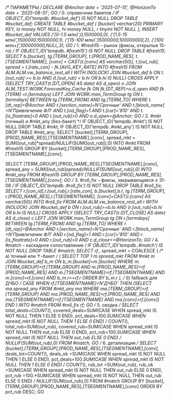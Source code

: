 /* ПАРАМЕТРЫ */
DECLARE
    @Anchor    date = '2025-07-15',
    @HorizonTo date = '2025-08-31';
GO
/* 0. справочник бакетов */
IF OBJECT_ID('tempdb..#bucket_def') IS NOT NULL DROP TABLE #bucket_def;
CREATE TABLE #bucket_def
( [bucket] varchar(20) PRIMARY KEY,
  lo money NOT NULL,
  hi money NULL,
  r  tinyint NOT NULL );
INSERT #bucket_def VALUES
('[0-1.5 млн)',0,1500000,0),
('[1.5-15 млн)',1500000,15000000,1),
('[15-100 млн)',15000000,100000000,2),
('[100 млн+]',100000000,NULL,3);
GO
/* 1. #fresh15 – рынок (фиксы, открытые 15-го) */
IF OBJECT_ID('tempdb..#fresh15') IS NOT NULL DROP TABLE #fresh15;
SELECT
        b.[bucket],
        tg.[TERM_GROUP],
        t.[PROD_NAME_RES],
        t.[TSEGMENTNAME],
        [conv] = CAST(t.[conv] AS varchar(50)),
        t.[out_rub],
        spread = t.[rate_con] - fk.[AVG_KEY_RATE]
INTO    #fresh15
FROM    ALM.ALM.vw_balance_rest_all t WITH (NOLOCK)
JOIN    #bucket_def  b ON t.[out_rub] >= b.lo
                       AND (t.[out_rub] < b.hi OR b.hi IS NULL)
CROSS APPLY (SELECT TRY_CAST(t.[DT_OPEN] AS date) AS d_open) o
JOIN    ALM_TEST.WORK.ForecastKey_Cache fk
             ON fk.[DT_REP]=o.d_open
            AND fk.[TERM]  =t.[termdays]
LEFT JOIN WORK.man_TermGroup tg
             ON t.[termdays] BETWEEN tg.[TERM_FROM] AND tg.[TERM_TO]
WHERE   t.[dt_rep]=@Anchor
  AND   t.[section_name]=N'Срочные'
  AND   t.[block_name]  =N'Привлечение ФЛ'
  AND   t.[od_flag]=1
  AND   t.[cur]='810'
  AND   t.[is_floatrate]=0
  AND   t.[out_rub]>0
  AND   o.d_open=@Anchor;
GO
/* 2. #mkt (точный) и #mkt_any (без-бакет) */
IF OBJECT_ID('tempdb..#mkt')     IS NOT NULL DROP TABLE #mkt;
IF OBJECT_ID('tempdb..#mkt_any') IS NOT NULL DROP TABLE #mkt_any;
SELECT  [bucket],[TERM_GROUP],[PROD_NAME_RES],[TSEGMENTNAME],[conv],
        spread_mkt = SUM([out_rub]*spread)/NULLIF(SUM([out_rub]),0)
INTO   #mkt
FROM   #fresh15
GROUP BY [bucket],[TERM_GROUP],[PROD_NAME_RES],[TSEGMENTNAME],[conv];

SELECT  [TERM_GROUP],[PROD_NAME_RES],[TSEGMENTNAME],[conv],
        spread_any = SUM([out_rub]*spread)/NULLIF(SUM([out_rub]),0)
INTO   #mkt_any
FROM   #fresh15
GROUP BY [TERM_GROUP],[PROD_NAME_RES],[TSEGMENTNAME],[conv];
GO
/* 3. #roll_fix – фиксы, закрывающиеся ≤ 31-08 */
IF OBJECT_ID('tempdb..#roll_fix') IS NOT NULL DROP TABLE #roll_fix;
SELECT  r.[con_id],r.[out_rub],r.[rate_con],
        b.[bucket],b.r,
        tg.[TERM_GROUP],
        r.[PROD_NAME_RES],r.[TSEGMENTNAME],
        [conv]=CAST(r.[conv] AS varchar(50))
INTO   #roll_fix
FROM   ALM.ALM.vw_balance_rest_all r WITH (NOLOCK)
JOIN   #bucket_def b ON r.[out_rub]>=b.lo
                     AND (r.[out_rub]<b.hi OR b.hi IS NULL)
CROSS APPLY (SELECT TRY_CAST(r.[DT_CLOSE] AS date) AS d_close) c
LEFT JOIN WORK.man_TermGroup tg
           ON r.[termdays] BETWEEN tg.[TERM_FROM] AND tg.[TERM_TO]
WHERE  r.[dt_rep]=@Anchor
  AND  r.[section_name]=N'Срочные'
  AND  r.[block_name]  =N'Привлечение ФЛ'
  AND  r.[od_flag]=1
  AND  r.[cur]='810'
  AND  r.[is_floatrate]=0
  AND  r.[out_rub]>0
  AND  c.d_close<=@HorizonTo;
GO
/* 4. #match – каскадное сопоставление */
IF OBJECT_ID('tempdb..#match') IS NOT NULL DROP TABLE #match;
SELECT rf.*,
       spread_mkt = COALESCE
       ( /* а) точный или ↑-бакет */
         ( SELECT TOP 1 m.spread_mkt
           FROM #mkt m
           JOIN #bucket_def b_m ON b_m.[bucket]=m.[bucket]
           WHERE m.[TERM_GROUP]=rf.[TERM_GROUP]
             AND m.[PROD_NAME_RES]=rf.[PROD_NAME_RES]
             AND m.[TSEGMENTNAME]=rf.[TSEGMENTNAME]
             AND m.[conv]=rf.[conv]
             AND b_m.r>=rf.r
           ORDER BY b_m.r ),
         /* б) fallback для ДЧБО */
         CASE WHEN rf.[TSEGMENTNAME]=N'ДЧБО'
              THEN (SELECT ma.spread_any
                    FROM #mkt_any ma
                    WHERE ma.[TERM_GROUP]=rf.[TERM_GROUP]
                      AND ma.[PROD_NAME_RES]=rf.[PROD_NAME_RES]
                      AND ma.[TSEGMENTNAME]=rf.[TSEGMENTNAME]
                      AND ma.[conv]=rf.[conv]) END )
INTO   #match
FROM   #roll_fix rf;
GO
/* 5. сводка */
SELECT total_deals=COUNT(*),
       covered_deals=SUM(CASE WHEN spread_mkt IS NOT NULL THEN 1 ELSE 0 END),
       pct_deals=100.*SUM(CASE WHEN spread_mkt IS NOT NULL THEN 1 ELSE 0 END)
/                COUNT(*),
       total_rub=SUM(out_rub),
       covered_rub=SUM(CASE WHEN spread_mkt IS NOT NULL THEN out_rub ELSE 0 END),
       pct_rub=100.*SUM(CASE WHEN spread_mkt IS NOT NULL THEN out_rub ELSE 0 END)
/               NULLIF(SUM(out_rub),0)
FROM #match;
GO
/* 6. детализация */
SELECT [bucket],[TERM_GROUP],[PROD_NAME_RES],[TSEGMENTNAME],[conv],
       deals_tot=COUNT(*),
       deals_ok =SUM(CASE WHEN spread_mkt IS NOT NULL THEN 1 ELSE 0 END),
       pct_deals=100.*SUM(CASE WHEN spread_mkt IS NOT NULL THEN 1 ELSE 0 END)
/                COUNT(*),
       rub_tot  =SUM(out_rub),
       rub_ok   =SUM(CASE WHEN spread_mkt IS NOT NULL THEN out_rub ELSE 0 END),
       pct_rub  =100.*SUM(CASE WHEN spread_mkt IS NOT NULL THEN out_rub ELSE 0 END)
/                NULLIF(SUM(out_rub),0)
FROM #match
GROUP BY [bucket],[TERM_GROUP],[PROD_NAME_RES],[TSEGMENTNAME],[conv]
ORDER BY pct_rub DESC;
GO
